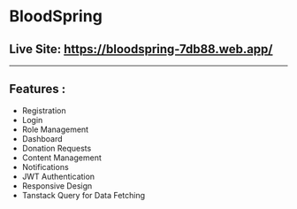 # BloodSpring


## Live Site: <https://bloodspring-7db88.web.app/>

---

## Features :

- Registration
- Login
- Role Management
- Dashboard
- Donation Requests
- Content Management
- Notifications
- JWT Authentication
- Responsive Design
- Tanstack Query for Data Fetching
